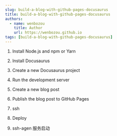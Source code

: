 ```yaml
---
slug: build-a-blog-with-github-pages-docusaurus
title: build-a-blog-with-github-pages-docusaurus
authors:
  - name: wenbozou
    title: Author
    url: https://wenbozou.github.io
tags: [build-a-blog-with-github-pages-docusaurus]
---
```


1. Install Node.js and npm or Yarn

2. Install Docusaurus

3. Create a new Docusaurus project

4. Run the development server

5. Create a new blog post

6. Publish the blog post to GitHub Pages

7. ssh

8. Deploy

9. ssh-agen 服务启动
